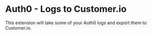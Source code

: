 # Auth0 - Logs to Customer.io

This extension will take some of your Auth0 logs and export them to Customer.io.
